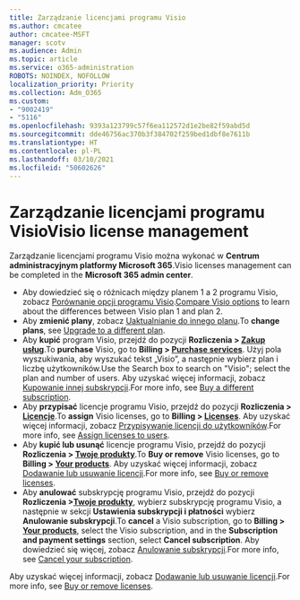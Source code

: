 ```yaml
---
title: Zarządzanie licencjami programu Visio
ms.author: cmcatee
author: cmcatee-MSFT
manager: scotv
ms.audience: Admin
ms.topic: article
ms.service: o365-administration
ROBOTS: NOINDEX, NOFOLLOW
localization_priority: Priority
ms.collection: Adm_O365
ms.custom:
- "9002419"
- "5116"
ms.openlocfilehash: 9393a123799c57f6ea112572d1e2be82f59abd5d
ms.sourcegitcommit: dde46756ac370b3f384702f259bed1dbf8e7611b
ms.translationtype: HT
ms.contentlocale: pl-PL
ms.lasthandoff: 03/10/2021
ms.locfileid: "50602626"
---
```

# <a name="visio-license-management"></a><span data-ttu-id="427c9-102">Zarządzanie licencjami programu Visio</span><span class="sxs-lookup"><span data-stu-id="427c9-102">Visio license management</span></span>

<span data-ttu-id="427c9-103">Zarządzanie licencjami programu Visio można wykonać w **Centrum administracyjnym platformy Microsoft 365**.</span><span class="sxs-lookup"><span data-stu-id="427c9-103">Visio licenses management can be completed in the **Microsoft 365 admin center**.</span></span>

- <span data-ttu-id="427c9-104">Aby dowiedzieć się o różnicach między planem 1 a 2 programu Visio, zobacz [Porównanie opcji programu Visio](https://www.microsoft.com/microsoft-365/visio/microsoft-visio-plans-and-pricing-compare-visio-options?rtc=1).</span><span class="sxs-lookup"><span data-stu-id="427c9-104">[Compare Visio options](https://www.microsoft.com/microsoft-365/visio/microsoft-visio-plans-and-pricing-compare-visio-options?rtc=1) to learn about the differences between Visio plan 1 and plan 2.</span></span>
- <span data-ttu-id="427c9-105">Aby **zmienić plany**, zobacz [Uaktualnianie do innego planu](https://docs.microsoft.com/microsoft-365/commerce/subscriptions/upgrade-to-different-plan).</span><span class="sxs-lookup"><span data-stu-id="427c9-105">To **change plans**, see [Upgrade to a different plan](https://docs.microsoft.com/microsoft-365/commerce/subscriptions/upgrade-to-different-plan).</span></span>
- <span data-ttu-id="427c9-106">Aby **kupić** program Visio, przejdź do pozycji **Rozliczenia > [Zakup usług](https://go.microsoft.com/fwlink/p/?linkid=868433)**.</span><span class="sxs-lookup"><span data-stu-id="427c9-106">To **purchase** Visio, go to **Billing > [Purchase services](https://go.microsoft.com/fwlink/p/?linkid=868433)**.</span></span> <span data-ttu-id="427c9-107">Użyj pola wyszukiwania, aby wyszukać tekst „Visio”, a następnie wybierz plan i liczbę użytkowników.</span><span class="sxs-lookup"><span data-stu-id="427c9-107">Use the Search box to search on "Visio"; select the plan and number of users.</span></span> <span data-ttu-id="427c9-108">Aby uzyskać więcej informacji, zobacz [Kupowanie innej subskrypcji](https://docs.microsoft.com/microsoft-365/commerce/try-or-buy-microsoft-365#buy-a-different-subscription).</span><span class="sxs-lookup"><span data-stu-id="427c9-108">For more info, see [Buy a different subscription](https://docs.microsoft.com/microsoft-365/commerce/try-or-buy-microsoft-365#buy-a-different-subscription).</span></span>
- <span data-ttu-id="427c9-109">Aby **przypisać** licencje programu Visio, przejdź do pozycji **Rozliczenia > [Licencje](https://go.microsoft.com/fwlink/p/?linkid=842264)**.</span><span class="sxs-lookup"><span data-stu-id="427c9-109">To **assign** Visio licenses, go to **Billing > [Licenses](https://go.microsoft.com/fwlink/p/?linkid=842264)**.</span></span> <span data-ttu-id="427c9-110">Aby uzyskać więcej informacji, zobacz [Przypisywanie licencji do użytkowników](https://docs.microsoft.com/microsoft-365/admin/manage/assign-licenses-to-users).</span><span class="sxs-lookup"><span data-stu-id="427c9-110">For more info, see [Assign licenses to users](https://docs.microsoft.com/microsoft-365/admin/manage/assign-licenses-to-users).</span></span>
- <span data-ttu-id="427c9-111">Aby **kupić lub usunąć** licencje programu Visio, przejdź do pozycji **Rozliczenia > [Twoje produkty](https://go.microsoft.com/fwlink/p/?linkid=842054)**.</span><span class="sxs-lookup"><span data-stu-id="427c9-111">To **Buy or remove** Visio licenses, go to **Billing > [Your products](https://go.microsoft.com/fwlink/p/?linkid=842054)**.</span></span> <span data-ttu-id="427c9-112">Aby uzyskać więcej informacji, zobacz [Dodawanie lub usuwanie licencji](https://docs.microsoft.com/microsoft-365/commerce/licenses/buy-licenses#buy-or-remove-licenses-for-your-business-subscription).</span><span class="sxs-lookup"><span data-stu-id="427c9-112">For more info, see [Buy or remove licenses](https://docs.microsoft.com/microsoft-365/commerce/licenses/buy-licenses#buy-or-remove-licenses-for-your-business-subscription).</span></span>
- <span data-ttu-id="427c9-113">Aby **anulować** subskrypcję programu Visio, przejdź do pozycji **Rozliczenia >[Twoje produkty](https://go.microsoft.com/fwlink/p/?linkid=842054)**, wybierz subskrypcję programu Visio, a następnie w sekcji **Ustawienia subskrypcji i płatności** wybierz **Anulowanie subskrypcji**.</span><span class="sxs-lookup"><span data-stu-id="427c9-113">To **cancel** a Visio subscription, go to **Billing > [Your products](https://go.microsoft.com/fwlink/p/?linkid=842054)**, select the Visio subscription, and in the **Subscription and payment settings** section, select **Cancel subscription**.</span></span> <span data-ttu-id="427c9-114">Aby dowiedzieć się więcej, zobacz [Anulowanie subskrypcji](https://docs.microsoft.com/microsoft-365/commerce/subscriptions/cancel-your-subscription).</span><span class="sxs-lookup"><span data-stu-id="427c9-114">For more info, see [Cancel your subscription](https://docs.microsoft.com/microsoft-365/commerce/subscriptions/cancel-your-subscription).</span></span>

<span data-ttu-id="427c9-115">Aby uzyskać więcej informacji, zobacz [Dodawanie lub usuwanie licencji](https://docs.microsoft.com/microsoft-365/commerce/licenses/buy-licenses).</span><span class="sxs-lookup"><span data-stu-id="427c9-115">For more info, see [Buy or remove licenses](https://docs.microsoft.com/microsoft-365/commerce/licenses/buy-licenses).</span></span>